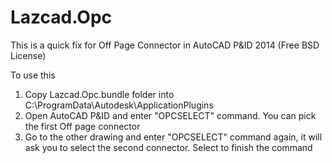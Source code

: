 Lazcad.Opc
==========

This is a quick fix for Off Page Connector in AutoCAD P&ID 2014 (Free BSD License)

To use this

1. Copy Lazcad.Opc.bundle folder into C:\ProgramData\Autodesk\ApplicationPlugins
2. Open AutoCAD P&ID and enter "OPCSELECT" command. You can pick the first Off page connector
3. Go to the other drawing and enter "OPCSELECT" command again, it will ask you to select the second connector. Select to finish the command

